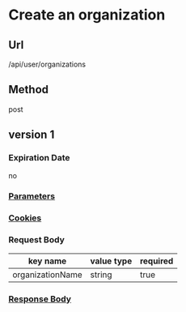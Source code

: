 # Create an organization

## Url

/api/user/organizations

## Method

post

## version 1

### Expiration Date

no

### [Parameters](./Parameters.html)

### [Cookies](./Cookies.html)

### Request Body

key name | value type | required
--- | --- | ---
organizationName | string | true

### [Response Body](./Response.html)